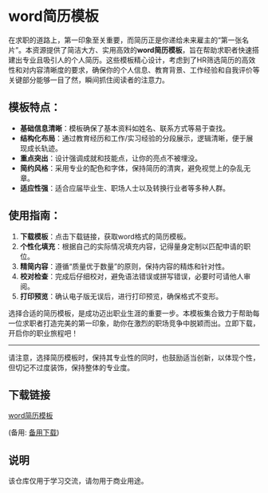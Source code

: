 # word简历模板

在求职的道路上，第一印象至关重要，而简历正是你递给未来雇主的“第一张名片”。本资源提供了简洁大方、实用高效的**word简历模板**，旨在帮助求职者快速搭建出专业且吸引人的个人简历。这些模板精心设计，考虑到了HR筛选简历的高效性和对内容清晰度的要求，确保你的个人信息、教育背景、工作经验和自我评价等关键部分能够一目了然，瞬间抓住阅读者的注意力。

## 模板特点：

- **基础信息清晰**：模板确保了基本资料如姓名、联系方式等易于查找。
- **结构化布局**：通过教育经历和工作/实习经验的分段展示，逻辑清晰，便于展现成长轨迹。
- **重点突出**：设计强调成就和技能点，让你的亮点不被埋没。
- **简约风格**：采用专业的配色和字体，保持简历的清爽，避免视觉上的杂乱无章。
- **适应性强**：适合应届毕业生、职场人士以及转换行业者等多种人群。

## 使用指南：
1. **下载模板**：点击下载链接，获取word格式的简历模板。
2. **个性化填充**：根据自己的实际情况填充内容，记得量身定制以匹配申请的职位。
3. **精简内容**：遵循“质量优于数量”的原则，保持内容的精炼和针对性。
4. **校对检查**：完成后仔细校对，避免语法错误或拼写错误，必要时可请他人审阅。
5. **打印预览**：确认电子版无误后，进行打印预览，确保格式不变形。

选择合适的简历模板，是成功迈出职业生涯的重要一步。本模板集合致力于帮助每一位求职者打造完美的第一印象，助你在激烈的职场竞争中脱颖而出。立即下载，开启你的职业旅程吧！

---

请注意，选择简历模板时，保持其专业性的同时，也鼓励适当创新，以体现个性，但切记不过度装饰，保持整体的专业度。

## 下载链接
[word简历模板](https://pan.quark.cn/s/9da954c24c2c) 

(备用: [备用下载](https://pan.baidu.com/s/1c9rwOFYQP1KxM9aMPdopGA?pwd=1234))

## 说明

该仓库仅用于学习交流，请勿用于商业用途。
